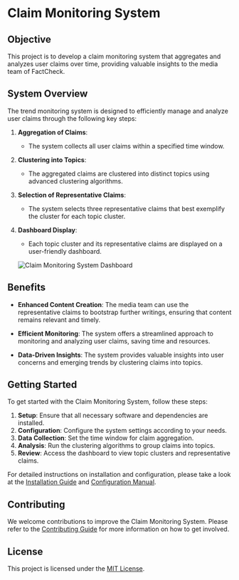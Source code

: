 # Claim Monitoring System

## Objective

This project is to develop a claim monitoring system that aggregates and analyzes user claims over time, providing valuable insights to the media team of FactCheck.

## System Overview

The trend monitoring system is designed to efficiently manage and analyze user claims through the following key steps:

1. **Aggregation of Claims**:
   - The system collects all user claims within a specified time window.

2. **Clustering into Topics**:
   - The aggregated claims are clustered into distinct topics using advanced clustering algorithms.

3. **Selection of Representative Claims**:
   - The system selects three representative claims that best exemplify the cluster for each topic cluster.

4. **Dashboard Display**:
   - Each topic cluster and its representative claims are displayed on a user-friendly dashboard.

   ![Claim Monitoring System Dashboard](link-to-figure)

## Benefits

- **Enhanced Content Creation**: The media team can use the representative claims to bootstrap further writings, ensuring that content remains relevant and timely.
  
- **Efficient Monitoring**: The system offers a streamlined approach to monitoring and analyzing user claims, saving time and resources.

- **Data-Driven Insights**: The system provides valuable insights into user concerns and emerging trends by clustering claims into topics.

## Getting Started

To get started with the Claim Monitoring System, follow these steps:

1. **Setup**: Ensure that all necessary software and dependencies are installed.
2. **Configuration**: Configure the system settings according to your needs.
3. **Data Collection**: Set the time window for claim aggregation.
4. **Analysis**: Run the clustering algorithms to group claims into topics.
5. **Review**: Access the dashboard to view topic clusters and representative claims.

For detailed instructions on installation and configuration, please take a look at the [Installation Guide](link-to-installation-guide) and [Configuration Manual](link-to-configuration-manual).

## Contributing

We welcome contributions to improve the Claim Monitoring System. Please refer to the [Contributing Guide](link-to-contributing-guide) for more information on how to get involved.

## License

This project is licensed under the [MIT License](link-to-license).

